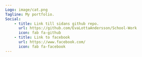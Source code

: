 ```yaml
---
Logo: image/cat.png
Tagline: My portfolio.
Social:
    - title: Link till sidans github repo.
      url: https://github.com/EvaLottaAndersson/School-Work
      icon: fab fa-github
    - title: Link to facebook
      url: https://www.facebook.com/
      icon: fab fa-facebook
---
```


